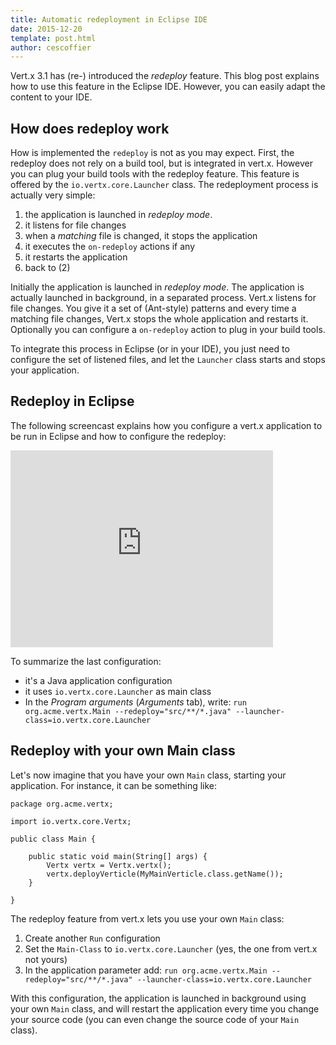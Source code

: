 ```yaml
---
title: Automatic redeployment in Eclipse IDE
date: 2015-12-20
template: post.html
author: cescoffier
---
```


Vert.x 3.1 has (re-) introduced the _redeploy_ feature. This blog post explains how to use this feature in the Eclipse IDE. However, you can easily adapt the content to your IDE.

## How does redeploy work

How is implemented the `redeploy` is not as you may expect. First, the redeploy does not rely on a build tool, but is integrated in vert.x. However you can plug your build tools with the redeploy feature. This feature is offered by the `io.vertx.core.Launcher` class. The redeployment process is actually very simple:

1. the application is launched in _redeploy mode_.
2. it listens for file changes
3. when a _matching_ file is changed, it stops the application
4. it executes the `on-redeploy` actions if any
5. it restarts the application
6. back to (2)

Initially the application is launched in _redeploy mode_. The application is actually launched in background, in a separated process. Vert.x listens for file changes. You give it a set of (Ant-style) patterns and every time a matching file changes, Vert.x stops the whole application and restarts it. Optionally you can configure a `on-redeploy` action to plug in your build tools.

To integrate this process in Eclipse (or in your IDE), you just need to configure the set of listened files, and let the `Launcher` class starts and stops your application.

## Redeploy in Eclipse

The following screencast explains how you configure a vert.x application to be run in Eclipse and how to configure the redeploy:

<iframe width="420" height="315" src="https://www.youtube.com/embed/iyZwAzEVX-o" frameborder="0" allowfullscreen></iframe>

To summarize the last configuration:

* it's a Java application configuration
* it uses `io.vertx.core.Launcher` as main class
* In the _Program arguments_ (_Arguments_ tab), write: `run org.acme.vertx.Main --redeploy="src/**/*.java" --launcher-class=io.vertx.core.Launcher`

## Redeploy with your own Main class

Let's now imagine that you have your own `Main` class, starting your application. For instance, it can be something like:

```
package org.acme.vertx;

import io.vertx.core.Vertx;

public class Main {

	public static void main(String[] args) {
		Vertx vertx = Vertx.vertx();
		vertx.deployVerticle(MyMainVerticle.class.getName());
	}

}
```

The redeploy feature from vert.x lets you use your own `Main` class:

1. Create another `Run` configuration
2. Set the `Main-Class` to `io.vertx.core.Launcher` (yes, the one from vert.x not yours)
3. In the application parameter add: `run org.acme.vertx.Main --redeploy="src/**/*.java" --launcher-class=io.vertx.core.Launcher`

With this configuration, the application is launched in background using your own `Main` class, and will restart the application every time you change your source code (you can even change the source code of your `Main` class).
